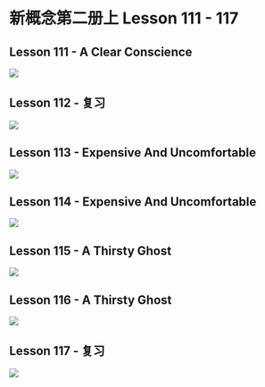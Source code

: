 # 新概念第二册上 Lesson 111 - 117

## Lesson 111 -  A Clear Conscience

<img src="lesson/Lesson-111.png">

## Lesson 112 - 复习

<img src="lesson/Lesson-112.png">

## Lesson 113 - Expensive And Uncomfortable

<img src="lesson/Lesson-113.png">

## Lesson 114 - Expensive And Uncomfortable

<img src="lesson/Lesson-114.png">

## Lesson 115 - A Thirsty Ghost

<img src="lesson/Lesson-115.png">

## Lesson 116 - A Thirsty Ghost

<img src="lesson/Lesson-116.png">

## Lesson 117 - 复习

<img src="lesson/Lesson-117.png">